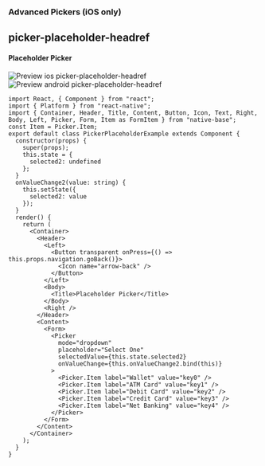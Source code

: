
### Advanced Pickers (iOS only)

## picker-placeholder-headref
#### Placeholder Picker

![Preview ios picker-placeholder-headref](https://github.com/GeekyAnts/NativeBase-KitchenSink/raw/v2.2.0/screenshots/ios/picker-with-placeholder.gif)
![Preview android picker-placeholder-headref](https://github.com/GeekyAnts/NativeBase-KitchenSink/raw/v2.2.0/screenshots/android/picker.gif)

<pre class="line-numbers"><code class="language-jsx">import React, { Component } from "react";
import { Platform } from "react-native";
import { Container, Header, Title, Content, Button, Icon, Text, Right, Body, Left, Picker, Form, Item as FormItem } from "native-base";
const Item = Picker.Item;
export default class PickerPlaceholderExample extends Component {
  constructor(props) {
    super(props);
    this.state = {
      selected2: undefined
    };
  }
  onValueChange2(value: string) {
    this.setState({
      selected2: value
    });
  }
  render() {
    return (
      &lt;Container>
        &lt;Header>
          &lt;Left>
            &lt;Button transparent onPress={() => this.props.navigation.goBack()}>
              &lt;Icon name="arrow-back" />
            &lt;/Button>
          &lt;/Left>
          &lt;Body>
            &lt;Title>Placeholder Picker&lt;/Title>
          &lt;/Body>
          &lt;Right />
        &lt;/Header>
        &lt;Content>
          &lt;Form>
            &lt;Picker
              mode="dropdown"
              placeholder="Select One"
              selectedValue={this.state.selected2}
              onValueChange={this.onValueChange2.bind(this)}
            >
              &lt;Picker.Item label="Wallet" value="key0" />
              &lt;Picker.Item label="ATM Card" value="key1" />
              &lt;Picker.Item label="Debit Card" value="key2" />
              &lt;Picker.Item label="Credit Card" value="key3" />
              &lt;Picker.Item label="Net Banking" value="key4" />
            &lt;/Picker>
          &lt;/Form>
        &lt;/Content>
      &lt;/Container>
    );
  }
}</code></pre><br />